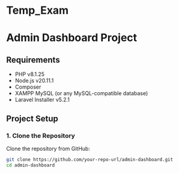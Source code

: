 # Temp_Exam
# Admin Dashboard Project

## Requirements
- PHP v8.1.25
- Node.js v20.11.1
- Composer
- XAMPP MySQL (or any MySQL-compatible database)
- Laravel Installer v5.2.1

## Project Setup

### 1. Clone the Repository
Clone the repository from GitHub:
```bash
git clone https://github.com/your-repo-url/admin-dashboard.git
cd admin-dashboard

